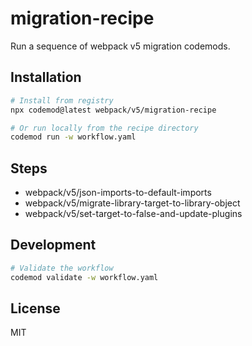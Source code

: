 # migration-recipe

Run a sequence of webpack v5 migration codemods.

## Installation

```bash
# Install from registry
npx codemod@latest webpack/v5/migration-recipe

# Or run locally from the recipe directory
codemod run -w workflow.yaml
```

## Steps

- webpack/v5/json-imports-to-default-imports
- webpack/v5/migrate-library-target-to-library-object
- webpack/v5/set-target-to-false-and-update-plugins

## Development

```bash
# Validate the workflow
codemod validate -w workflow.yaml
```

## License

MIT

